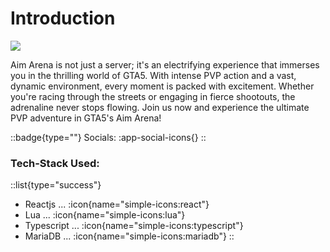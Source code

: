 # Introduction

![](https://cdn.discordapp.com/attachments/842375687343833128/1108461558050328646/AA2Y.png?ex=65e8b645\&is=65d64145\&hm=bed42619962e96a4d0c90a9c6e37ce2dd088783f0def1d616cf28b5e975779ad&)


Aim Arena is not just a server; it's an electrifying experience that immerses you in the thrilling world of GTA5. With intense PVP action and a vast, dynamic environment, every moment is packed with excitement. Whether you're racing through the streets or engaging in fierce shootouts, the adrenaline never stops flowing. Join us now and experience the ultimate PVP adventure in GTA5's Aim Arena!

::badge{type=""}
Socials:
:app-social-icons{}
::

### Tech-Stack Used:

::list{type="success"}
- Reactjs ... :icon{name="simple-icons:react"} 
- Lua ... :icon{name="simple-icons:lua"} 
- Typescript ... :icon{name="simple-icons:typescript"}
- MariaDB ... :icon{name="simple-icons:mariadb"}
::
